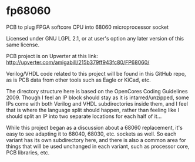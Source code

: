 fp68060
=======

PCB to plug FPGA softcore CPU into 68060 microprocessor socket

Licensed under GNU LGPL 2.1, or at user's option any later version of this same license.

PCB project is on Upverter at this link:
http://upverter.com/amigabill/215b379ff943fc80/FP68060/

Verilog/VHDL code related to this project will be found in this GitHub repo,
as is PCB data from other tools such as Eagle or KiCad, etc.


The directory structure here is based on the 
OpenCores Coding Guidelines 2009. Though I feel an IP block should
stay as it is intarred/unzipped, some IPs come with both Verilog and VHDL
subdirectories inside them, and I feel that is where the language split
should happen, rather than feeling like I should split an IP into two
separate locations for each half of it...


While this project began as a discussion about a 68060 replacement,
it's easy to see adapting it to 68040, 68030, etc. sockets as well.
So each variant has its own subdirectory here, and there is also a common
area for things that will be used unchanged in each variant, such as
processor core, PCB libraries, etc.
